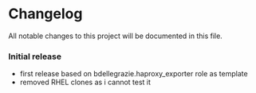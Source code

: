 # Changelog
All notable changes to this project will be documented in this file.

### Initial release 
- first release based on bdellegrazie.haproxy_exporter role as template
- removed RHEL clones as i cannot test it
